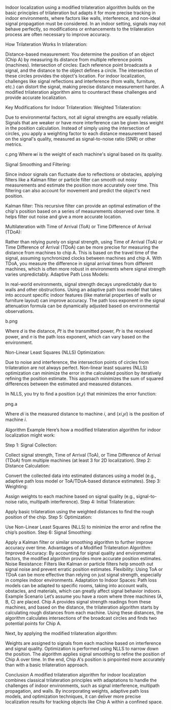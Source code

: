Indoor localization using a modified trilateration algorithm builds on the basic principles of trilateration but adapts it for more precise tracking in indoor environments, where factors like walls, interference, and non-ideal signal propagation must be considered. In an indoor setting, signals may not behave perfectly, so modifications or enhancements to the trilateration process are often necessary to improve accuracy.

How Trilateration Works
In trilateration:

Distance-based measurement: You determine the position of an object (Chip A) by measuring its distance from multiple reference points (machines).
Intersection of circles: Each reference point broadcasts a signal, and the distance to the object defines a circle. The intersection of these circles provides the object's location.
For indoor localization, challenges like signal reflections and interference (from walls, furniture, etc.) can distort the signal, making precise distance measurement harder. A modified trilateration algorithm aims to counteract these challenges and provide accurate localization.

Key Modifications for Indoor Trilateration:
Weighted Trilateration:

Due to environmental factors, not all signal strengths are equally reliable. Signals that are weaker or have more interference can be given less weight in the position calculation.
Instead of simply using the intersection of circles, you apply a weighting factor to each distance measurement based on the signal's quality, measured as signal-to-noise ratio (SNR) or other metrics.

c.png
​Where 𝑤𝑖 is the weight of each machine's signal based on its quality.

Signal Smoothing and Filtering:

Since indoor signals can fluctuate due to reflections or obstacles, applying filters like a Kalman filter or particle filter can smooth out noisy measurements and estimate the position more accurately over time. This filtering can also account for movement and predict the object's next position.

Kalman filter: This recursive filter can provide an optimal estimation of the chip's position based on a series of measurements observed over time. It helps filter out noise and give a more accurate location.

Multilateration with Time of Arrival (ToA) or Time Difference of Arrival (TDoA):

Rather than relying purely on signal strength, using Time of Arrival (ToA) or Time Difference of Arrival (TDoA) can be more precise for measuring the distance from machines to chip A. This is based on the travel time of the signal, assuming synchronized clocks between machines and chip A.
With TDoA, you measure the difference in signal arrival times from different machines, which is often more robust in environments where signal strength varies unpredictably.
Adaptive Path Loss Models:

In real-world environments, signal strength decays unpredictably due to walls and other obstructions. Using an adaptive path loss model that takes into account specific indoor features (like material properties of walls or furniture layout) can improve accuracy.
The path loss exponent in the signal attenuation formula can be dynamically adjusted based on environmental observations.

b.png

Where 𝑑 is the distance, 𝑃𝑡 is the transmitted power, 𝑃𝑟 is the received power, and 𝑛 is the path loss exponent, which can vary based on the environment.

Non-Linear Least Squares (NLLS) Optimization:

Due to noise and interference, the intersection points of circles from trilateration are not always perfect. Non-linear least squares (NLLS) optimization can minimize the error in the calculated position by iteratively refining the position estimate. This approach minimizes the sum of squared differences between the estimated and measured distances.

In NLLS, you try to find a position (𝑥,𝑦) that minimizes the error function:

png.a

Where 𝑑𝑖 is the measured distance to machine 𝑖, and 
(𝑥𝑖,𝑦𝑖) is the position of machine 𝑖.

Algorithm Example
Here’s how a modified trilateration algorithm for indoor localization might work:

Step 1: Signal Collection:

Collect signal strength, Time of Arrival (ToA), or Time Difference of Arrival (TDoA) from multiple machines (at least 3 for 2D localization).
Step 2: Distance Calculation:

Convert the collected data into estimated distances using a model (e.g., adaptive path loss model or ToA/TDoA-based distance estimates).
Step 3: Weighting:

Assign weights to each machine based on signal quality (e.g., signal-to-noise ratio, multipath interference).
Step 4: Initial Trilateration:

Apply basic trilateration using the weighted distances to find the rough position of the chip.
Step 5: Optimization:

Use Non-Linear Least Squares (NLLS) to minimize the error and refine the chip’s position.
Step 6: Signal Smoothing:

Apply a Kalman filter or similar smoothing algorithm to further improve accuracy over time.
Advantages of a Modified Trilateration Algorithm:
Improved Accuracy: By accounting for signal quality and environmental factors, the modified algorithm provides more accurate position estimates.
Noise Resistance: Filters like Kalman or particle filters help smooth out signal noise and prevent erratic position estimates.
Flexibility: Using ToA or TDoA can be more effective than relying on just signal strength, especially in complex indoor environments.
Adaptation to Indoor Spaces: Path loss models can be adapted to specific rooms, taking into account walls, obstacles, and materials, which can greatly affect signal behavior indoors.
Example Scenario
Let’s assume you have a room where three machines (A, B, C) are placed. Chip A provides signal strength readings from these machines, and based on the distance, the trilateration algorithm starts by calculating rough distances from each machine. Using these distances, the algorithm calculates intersections of the broadcast circles and finds two potential points for Chip A.

Next, by applying the modified trilateration algorithm:

Weights are assigned to signals from each machine based on interference and signal quality.
Optimization is performed using NLLS to narrow down the position.
The algorithm applies signal smoothing to refine the position of Chip A over time.
In the end, Chip A's position is pinpointed more accurately than with a basic trilateration approach.

Conclusion
A modified trilateration algorithm for indoor localization combines classical trilateration principles with adaptations to handle the challenges of indoor environments, such as signal interference, multipath propagation, and walls. By incorporating weights, adaptive path loss models, and optimization techniques, it can deliver more precise localization results for tracking objects like Chip A within a confined space.
